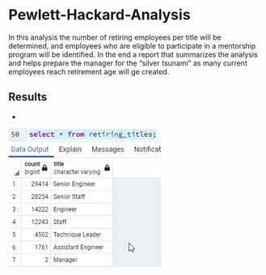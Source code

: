 # Pewlett-Hackard-Analysis

In this analysis the number of retiring employees per title will be determined, and employees who are eligible to participate in a mentorship program will be identified. In the end a report that summarizes the analysis and helps prepare the manager for the “silver tsunami” as many current employees reach retirement age will ge created. 

## Results
 - 

![Alt text](/unique_titles.png "Image")
